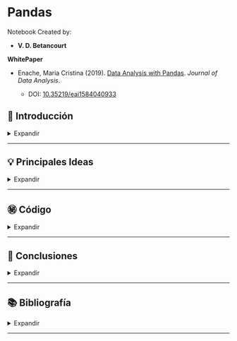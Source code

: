 # Pandas

Notebook Created by:

- **V. D. Betancourt**


**WhitePaper**



*   Enache, Maria Cristina (2019). [Data Analysis with Pandas](https://web.archive.org/web/20191211022945id_/http://www.eia.feaa.ugal.ro/images/eia/2019_2/Enache1.pdf). *Journal of Data Analysis*.  

    *  DOI: [10.35219/eai1584040933](http://dx.doi.org/10.35219/eai1584040933)
 



## 📑 Introducción

<details>
    <summary> Expandir </summary>

El ***Análisis de Datos (Data Analysis, DA)*** se ha convertido en una herramienta clave para las empresas modernas, no solo como un medio para limpiar, analizar y modelar información, sino como un pilar fundamental para desarrollar estrategias de marketing efectivas y alcanzar resultados comerciales deseados.

A pesar de que no todas las compañías han reconocido aún la importancia de emplear análisis de Big Data para maximizar sus beneficios, el Análisis de Datos se destaca por su velocidad y precisión en la toma de decisiones de negocio. Esta disciplina no solo proporciona exactitud, sino que también ofrece módulos estadísticos robustos y herramientas de alta tecnología para el Análisis de Datos.

Dentro de este panorama, ***Python*** se destaca como un lenguaje idóneo para el Análisis de Datos, principalmente gracias a su fantástico ecosistema de paquetes orientados a datos. Entre estos paquetes se encuentra ***Pandas***, una librería de código abierto que simplifica significativamente la importación y el Análisis de Datos, siendo un componente esencial en el kit de herramientas de cualquier analista.

El presente Notebook explora las ideas presentadas en el paper denominado:

*   Enache, Maria Cristina (2019). [Data Analysis with Pandas](https://web.archive.org/web/20191211022945id_/http://www.eia.feaa.ugal.ro/images/eia/2019_2/Enache1.pdf). *Journal of Data Analysis*.  


</details>

----------------




## 💡 Principales Ideas

<details>
    <summary> Expandir </summary>

"***Data Analytics***" y "***Data Analysis***" son términos que a menudo se utilizan de manera intercambiable, pero tienen diferencias sutiles en su enfoque y aplicación.

### **Data Analysis vs Data Analytics**

*   **Data Analytics** es el proceso y la metodología general para analizar los datos con el fin obtener hallazgos significativos de los mismos. Suele clasificarse en 3 tipos:
  *  Descriptive Analytics
  *  Predictive Analytics
  *  Prescriptive Analytics

*   **Data Analysis** se refiere a los actos individuales de analizar los datos. Implica limpiar y transformar los datos con el objetivo de descubrir información útil.


### **Big Data vs Data Analytics**

*   **Big Data**: Se centra en los desafíos asociados con el manejo de datos "grandes" no tradicionales. El Big Data aborda problemas como la velocidad, variedad y volumen de los datos, buscando maneras de gestionar y obtener valor de conjuntos de datos masivos y a menudo desestructurados.

*   **Data Analytics**: Se enfoca en obtener información significativa de los datos, independientemente del tamaño de estos. Utiliza técnicas estadísticas, algoritmos y herramientas analíticas para interpretar, descubrir patrones y extraer conocimientos útiles de los datos, ya sean grandes o pequeños.



</details>

----------------




## ㊙️ **Código**

<details>
    <summary> Expandir </summary>

Véase el Notebook.

</details>

----------------



## 📜 **Conclusiones**

<details>
    <summary> Expandir </summary>

Los ejemplos presentados en el paper "***Data Analysis with Pandas***" de Maria Cristina Enache ofrecen una visión valiosa sobre las capacidades fundamentales de **Pandas** en el análisis de datos.

A través de estos ejemplos, se demuestra cómo realizar tareas esenciales como la selección y filtrado de datos en un DataFrame, tanto en condiciones simples como múltiples. Sin embargo, los ejemplos también revelaron ciertas ***áreas de mejora*** en términos de precisión, eficiencia y prácticas recomendadas en la manipulación de datos con Pandas.

Las correcciones y mejoras propuestas enfatizan la importancia de la consistencia de datos y la claridad en el código. Por ejemplo, ***ajustar las consultas*** para que coincidan con los tipos de datos reales en el DataFrame y evitar la creación innecesaria de columnas adicionales son prácticas que mejoran la eficiencia y la legibilidad del código.

Además, se destacó la conveniencia de ***evitar modificar el DataFrame original***, una práctica recomendada en el análisis de datos para preservar la integridad de los datos originales. Estas mejoras no sólo reflejan un uso más eficiente de Pandas, sino que también facilitan la mantenibilidad y comprensión del código, aspectos cruciales en cualquier proyecto de análisis de datos.


</details>

----------------




## 📚 **Bibliografía**

<details>
    <summary> Expandir </summary>

* Chen, D. Y. (2022). **Pandas for Everyone: Python Data Analysis** (2nd ed.). Addison-Wesley Professional.

*   Enache, Maria Cristina (2019). [Data Analysis with Pandas](https://web.archive.org/web/20191211022945id_/http://www.eia.feaa.ugal.ro/images/eia/2019_2/Enache1.pdf). *Journal of Data Analysis*.

*  McKinney, W. (2017). **Python for Data Analysis: Data Wrangling with Pandas, NumPy, and IPython** (2nd ed.). O'Reilly Media.


*  Petrou, T. (2017). **Pandas Cookbook: Recipes for Scientific Computing, Time Series Analysis and Data Visualization using Python**. Packt Publishing


*  VanderPlas, J. (2016). **Python Data Science Handbook: Essential Tools for Working with Data**. O'Reilly Media.


</details>

----------------








